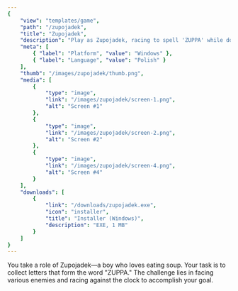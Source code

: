 ```yaml
---
{
    "view": "templates/game",
    "path": "/zupojadek",
    "title": "Zupojadek",
    "description": "Play as Zupojadek, racing to spell 'ZUPPA' while dodging enemies and beating the clock in this tasty quest!",
    "meta": [
        { "label": "Platform", "value": "Windows" },
        { "label": "Language", "value": "Polish" }
    ],
    "thumb": "/images/zupojadek/thumb.png",
    "media": [
        {
            "type": "image",
            "link": "/images/zupojadek/screen-1.png",
            "alt": "Screen #1"
        },
        {
            "type": "image",
            "link": "/images/zupojadek/screen-2.png",
            "alt": "Screen #2"
        },
        {
            "type": "image",
            "link": "/images/zupojadek/screen-4.png",
            "alt": "Screen #4"
        }
    ],
    "downloads": [
        {
            "link": "/downloads/zupojadek.exe",
            "icon": "installer",
            "title": "Installer (Windows)",
            "description": "EXE, 1 MB"
        }
    ]
}
---
```


You take a role of Zupojadek—a boy who loves eating soup. Your task is to collect letters that form the word "ZUPPA." The challenge lies in facing various enemies and racing against the clock to accomplish your goal.
